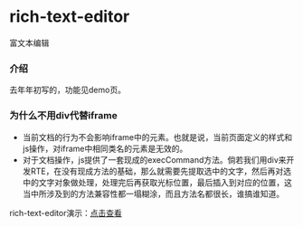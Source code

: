 # rich-text-editor
富文本编辑 

### 介绍

去年年初写的，功能见demo页。


### 为什么不用div代替iframe

- 当前文档的行为不会影响iframe中的元素。也就是说，当前页面定义的样式和js操作，对iframe中相同类名的元素是无效的。
- 对于文档操作，js提供了一套现成的execCommand方法。倘若我们用div来开发RTE，在没有现成方法的基础，那么就需要先提取选中的文字，然后再对选中的文字对象做处理，处理完后再获取光标位置，最后插入到对应的位置，这当中所涉及到的方法兼容性都一塌糊涂，而且方法名都很长，谁搞谁知道。


rich-text-editor演示：[点击查看](http://joy-yi0905.github.io/rich-text-editor/)
